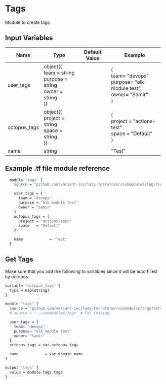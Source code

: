 # Tags

Module to create tags

<!-- markdownlint-disable MD013 MD033 -->
## Input Variables

| Name            | Type                                                                        | Default Value | Example                                                                               |
| --------------- | --------------------------------------------------------------------------- | ------------- | ------------------------------------------------------------------------------------- |
| user_tags       | object({ <br />team = string<br /> purpose = string<br /> owner = string<br /> }) |               | {<br />  team= "devops"<br /> purpose= "elk module test"<br /> owner= "Samir"<br /> } |
| octopus_tags    | object({ <br />project = string<br /> space = string<br />  })                    |               | {<br />  project = "actions-test"<br /> space   = "Default"<br /> }                   |
| name            | string                                                                      |               | "Test"                                                                                |
<!-- markdownlint-enable MD013 MD033 -->

## Example .tf file module reference

```bash
  module "tags" {
    source = "github.com/variant-inc/lazy-terraform//submodules/tags?ref=v1"

    user_tags = {
      team = "devops"
      purpose = "elk module test"
      owner = "Samir"
    }
    octopus_tags = {
      project = "actions-test"
      space   = "Default"
    }

    name            = "Test"
  }
```

## Get Tags

Make sure that you add the following to variables since it will be auto filled by octopus

```bash
variable "octopus_tags" {
  type = map(string)
}
```

```bash
module "tags" {
  source = "github.com/variant-inc/lazy-terraform//submodules/tags?ref=v1"
  # source = "../submodules/tags" # For testing

  user_tags = {
    team= "devops"
    purpose= "elk module test"
    owner= "Samir"
  }
  octopus_tags = var.octopus_tags

  name            = var.domain_name
}

output "tags" {
  value = module.tags.tags
}
```
